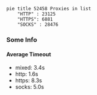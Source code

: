 
```mermaid
pie title 52458 Proxies in list
    "HTTP" : 23125
    "HTTPS": 6881
    "SOCKS" : 28476
```

### Some Info
#### Average Timeout

- mixed: 3.4s
- http: 1.6s
- https: 8.3s
- socks: 5.0s